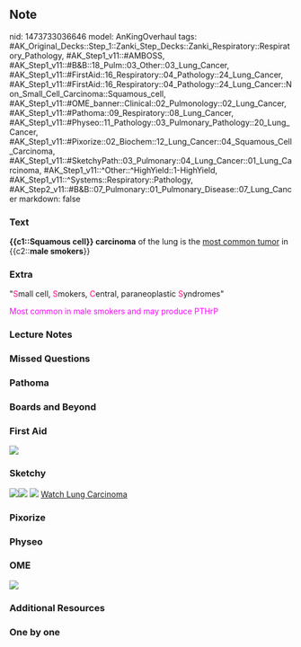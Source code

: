 ## Note
nid: 1473733036646
model: AnKingOverhaul
tags: #AK_Original_Decks::Step_1::Zanki_Step_Decks::Zanki_Respiratory::Respiratory_Pathology, #AK_Step1_v11::#AMBOSS, #AK_Step1_v11::#B&B::18_Pulm::03_Other::03_Lung_Cancer, #AK_Step1_v11::#FirstAid::16_Respiratory::04_Pathology::24_Lung_Cancer, #AK_Step1_v11::#FirstAid::16_Respiratory::04_Pathology::24_Lung_Cancer::Non_Small_Cell_Carcinoma::Squamous_cell, #AK_Step1_v11::#OME_banner::Clinical::02_Pulmonology::02_Lung_Cancer, #AK_Step1_v11::#Pathoma::09_Respiratory::08_Lung_Cancer, #AK_Step1_v11::#Physeo::11_Pathology::03_Pulmonary_Pathology::20_Lung_Cancer, #AK_Step1_v11::#Pixorize::02_Biochem::12_Lung_Cancer::04_Squamous_Cell_Carcinoma, #AK_Step1_v11::#SketchyPath::03_Pulmonary::04_Lung_Cancer::01_Lung_Carcinoma, #AK_Step1_v11::^Other::^HighYield::1-HighYield, #AK_Step1_v11::^Systems::Respiratory::Pathology, #AK_Step2_v11::#B&B::07_Pulmonary::01_Pulmonary_Disease::07_Lung_Cancer
markdown: false

### Text
<div>
  <b>{{c1::Squamous cell}} carcinoma</b> of the lung is the <u>most
  common tumor</u> in {{c2::<b>male smokers</b>}}
</div>

### Extra
"<font color="#FC0280">S</font>mall cell, <font color=
"#FC0280">S</font>mokers, <font color="#FC0280">C</font>entral,
paraneoplastic <font color="#FC0280">S</font>yndromes"
<div>
  <font color="#FC02FF">Most common in male smokers and may produce
  PTHrP</font>
</div>

### Lecture Notes


### Missed Questions


### Pathoma


### Boards and Beyond


### First Aid
<img src="tmpCHkHpU.png">

### Sketchy
<img src="Screen%20Shot%202019-12-27%20at%205.46.39%20PM.JPG"
class="resizer"><img src=
"Screen%20Shot%202019-12-27%20at%205.46.52%20PM.JPG" class=
"resizer"> <img src=
"Screen%20Shot%202019-12-29%20at%2011.27.37%20AM.JPG" class=
"resizer"> <a href=
"https://dashboard.sketchy.com/study/medical/courses/medical-pathophysiology/units/medical-pathophysiology-pulmonary/videos/medical-pathophysiology-pulmonary-lung-cancer-lung-carcinoma?utm_source=anki&utm_medium=partnership&utm_campaign=february_update&utm_content=medical">
Watch Lung Carcinoma</a>

### Pixorize


### Physeo


### OME
<div class="ome-widget">
  <a href=
  "https://onlinemeded.org/spa/pulmonology/lung-cancer/acquire?ref=anki">
  <img src="_OME_AnkiFlashcards_Lesson_3.png"></a>
</div>

### Additional Resources


### One by one


